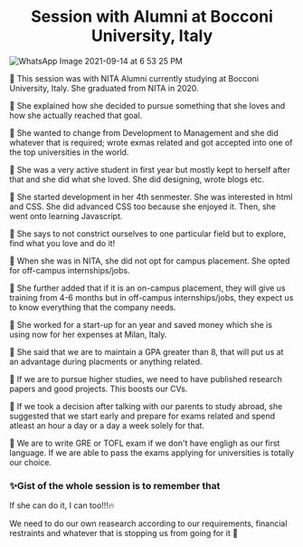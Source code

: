 <h1 align="center">Session with Alumni at Bocconi University, Italy</h1>

![WhatsApp Image 2021-09-14 at 6 53 25 PM](https://user-images.githubusercontent.com/85027663/133385468-2827c530-324d-410a-a947-62fadfa2aa86.jpeg)

💛 This session was with NITA Alumni currently studying at Bocconi University, Italy. She graduated from NITA in 2020. 

🍂 She explained how she decided to pursue something that she loves and how she actually reached that goal.

🍂 She wanted to change from Development to Management and she did whatever that is required; wrote exmas related and got accepted into one of the top universities in the world.

🍂 She was a very active student in first year but mostly kept to herself after that and she did what she loved. She did designing, wrote blogs etc.

🍂 She started development in her 4th senmester. She was interested in html and CSS. She did advanced CSS too because she enjoyed it. Then, she went onto learning Javascript. 

🍂 She says to not constrict ourselves to one particular field but to explore, find what you love and do it!

🍂 When she was in NITA, she did not opt for campus placement. She opted for off-campus internships/jobs.

🍂 She further added that if it is an on-campus placement, they will give us training from 4-6 months but in off-campus internships/jobs, they expect us to know everything that the company needs.

🍂 She worked for a start-up for an year and saved money which she is using now for her expenses at Milan, Italy.

🍂 She said that we are to maintain a GPA greater than 8, that will put us at an advantage during placments or anything related.

🍂 If we are to pursue higher studies, we need to have published research papers and good projects. This boosts our CVs.

💙 If we took a decision after talking with our parents to study abroad, she suggested that we start early and prepare for exams related and spend atleast an hour a day or a day a week solely for that.

💙 We are to write GRE or TOFL exam if we don't have engligh as our first language. If we are able to pass the exams applying for universities is totally our choice.

### ✨Gist of the whole session is to remember that

If she can do it, I can too!!!🔥

We need to do our own reasearch according to our requirements, financial restraints and whatever that is stopping us from going for it 📑

